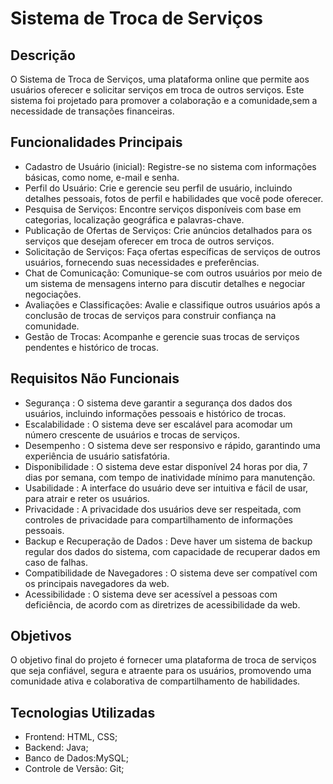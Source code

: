 # Sistema de Troca de Serviços

## Descrição
 
O Sistema de Troca de Serviços, uma plataforma online que permite aos usuários oferecer e solicitar serviços em troca de outros serviços. Este sistema foi projetado para promover a colaboração e a comunidade,sem a necessidade de transações financeiras.

## Funcionalidades Principais

* Cadastro de Usuário (inicial): Registre-se no sistema com informações básicas, como nome, e-mail e senha.
* Perfil do Usuário: Crie e gerencie seu perfil de usuário, incluindo detalhes pessoais, fotos de perfil e habilidades que você pode oferecer.
* Pesquisa de Serviços: Encontre serviços disponíveis com base em categorias, localização geográfica e palavras-chave.
* Publicação de Ofertas de Serviços: Crie anúncios detalhados para os serviços que desejam oferecer em troca de outros serviços.
* Solicitação de Serviços: Faça ofertas específicas de serviços de outros usuários, fornecendo suas necessidades e preferências.
* Chat de Comunicação: Comunique-se com outros usuários por meio de um sistema de mensagens interno para discutir detalhes e negociar negociações.
* Avaliações e Classificações: Avalie e classifique outros usuários após a conclusão de trocas de serviços para construir confiança na comunidade.
* Gestão de Trocas: Acompanhe e gerencie suas trocas de serviços pendentes e histórico de trocas.


## Requisitos Não Funcionais

* Segurança : O sistema deve garantir a segurança dos dados dos usuários, incluindo informações pessoais e histórico de trocas.
* Escalabilidade : O sistema deve ser escalável para acomodar um número crescente de usuários e trocas de serviços.
* Desempenho : O sistema deve ser responsivo e rápido, garantindo uma experiência de usuário satisfatória.
* Disponibilidade : O sistema deve estar disponível 24 horas por dia, 7 dias por semana, com tempo de inatividade mínimo para manutenção.
* Usabilidade : A interface do usuário deve ser intuitiva e fácil de usar, para atrair e reter os usuários.
* Privacidade : A privacidade dos usuários deve ser respeitada, com controles de privacidade para compartilhamento de informações pessoais.
* Backup e Recuperação de Dados : Deve haver um sistema de backup regular dos dados do sistema, com capacidade de recuperar dados em caso de falhas.
* Compatibilidade de Navegadores : O sistema deve ser compatível com os principais navegadores da web.
* Acessibilidade : O sistema deve ser acessível a pessoas com deficiência, de acordo com as diretrizes de acessibilidade da web.

## Objetivos
O objetivo final do projeto é fornecer uma plataforma de troca de serviços que seja confiável, segura e atraente para os usuários, promovendo uma comunidade ativa e colaborativa de compartilhamento de habilidades.


## Tecnologias Utilizadas

* Frontend: HTML, CSS;
* Backend: Java;
* Banco de Dados:MySQL;
* Controle de Versão: Git;
